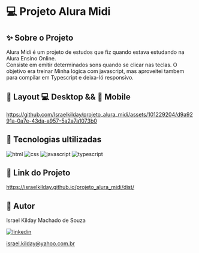 # 💻 Projeto Alura Midi
  
## ✨ Sobre o Projeto

Alura Midi é um projeto de estudos que fiz quando estava estudando na Alura Ensino Online.  
Consiste em emitir determinados sons quando se clicar nas teclas. O objetivo era treinar Minha lógica com javascript, mas aproveitei tambem para compilar em Typescript e deixa-ló responsivo. 

## 🎨 Layout 💻 Desktop && 📱 Mobile  

https://github.com/Israelkilday/projeto_alura_midi/assets/101229204/d9a9291a-0a7e-43da-a957-5a2a7a1073b0

## 🚀 Tecnologias ultilizadas

![html](https://img.shields.io/badge/HTML5-E34F26?style=for-the-badge&logo=html5&logoColor=white)
![css](https://img.shields.io/badge/CSS3-1572B6?style=for-the-badge&logo=css3&logoColor=white)
![javascript](https://img.shields.io/badge/JavaScript-F7DF1E?style=for-the-badge&logo=javascript&logoColor=black)
![typescript](https://img.shields.io/badge/TypeScript-007ACC?style=for-the-badge&logo=typescript&logoColor=white)

## 🔗 Link do Projeto

https://israelkilday.github.io/projeto_alura_midi/dist/

## 🧠 Autor

Israel Kilday Machado de Souza  

[![linkedin](https://img.shields.io/badge/LinkedIn-0077B5?style=for-the-badge&logo=linkedin&logoColor=white)](https://www.linkedin.com/in/israel-kilday-machado-de-souza-801482230)

israel.kilday@yahoo.com.br



